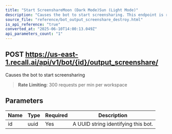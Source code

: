 ```yaml
---
title: "Start ScreenshareMoon (Dark Mode)Sun (Light Mode)"
description: "Causes the bot to start screensharing. This endpoint is rate limited to: 300 requests per min per workspace"
source_file: "reference/bot_output_screenshare_destroy.html"
is_api_reference: "true"
converted_at: "2025-06-10T14:00:13.049Z"
api_parameters_count: "1"
---
```

## POST https://us-east-1.recall.ai/api/v1/bot/{id}/output_screenshare/

Causes the bot to start screensharing

> **Rate Limiting**: 300 requests per min per workspace

## Parameters

| Name | Type | Required | Description |
| --- | --- | --- | --- |
| id | uuid | Yes | A UUID string identifying this bot. |
